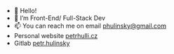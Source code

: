 - 👋 Hello!
- 👀 I’m Front-End/ Full-Stack Dev
- 📫 You can reach me on email phulinsky@gmail.com
- Personal website <a href="https://petrhuli.cz" >petrhulli.cz </a>
- Gitlab <a href="https://gitlab.com/petr.hulinsky" >petr.hulinsky </a>
<!---
HuldaCZ/HuldaCZ is a ✨ special ✨ repository because its `README.md` (this file) appears on your GitHub profile.
You can click the Preview link to take a look at your changes.
--->
